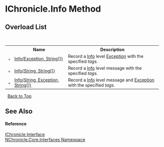 # IChronicle.Info Method 
 


## Overload List
&nbsp;<table><tr><th></th><th>Name</th><th>Description</th></tr><tr><td>![Public method](media/pubmethod.gif "Public method")</td><td><a href="M_NChronicle_Core_Interfaces_IChronicle_Info.md">Info(Exception, String[])</a></td><td>
Record a <a href="T_NChronicle_Core_Model_ChronicleLevel.md">Info</a> level <a href="http://msdn2.microsoft.com/en-us/library/c18k6c59" target="_blank">Exception</a> with the specified *tags*.</td></tr><tr><td>![Public method](media/pubmethod.gif "Public method")</td><td><a href="M_NChronicle_Core_Interfaces_IChronicle_Info_2.md">Info(String, String[])</a></td><td>
Record a <a href="T_NChronicle_Core_Model_ChronicleLevel.md">Info</a> level message with the specified *tags*.</td></tr><tr><td>![Public method](media/pubmethod.gif "Public method")</td><td><a href="M_NChronicle_Core_Interfaces_IChronicle_Info_1.md">Info(String, Exception, String[])</a></td><td>
Record a <a href="T_NChronicle_Core_Model_ChronicleLevel.md">Info</a> level message and <a href="http://msdn2.microsoft.com/en-us/library/c18k6c59" target="_blank">Exception</a> with the specified *tags*.</td></tr></table>&nbsp;
<a href="#ichronicle.info-method">Back to Top</a>

## See Also


#### Reference
<a href="T_NChronicle_Core_Interfaces_IChronicle.md">IChronicle Interface</a><br /><a href="N_NChronicle_Core_Interfaces.md">NChronicle.Core.Interfaces Namespace</a><br />
